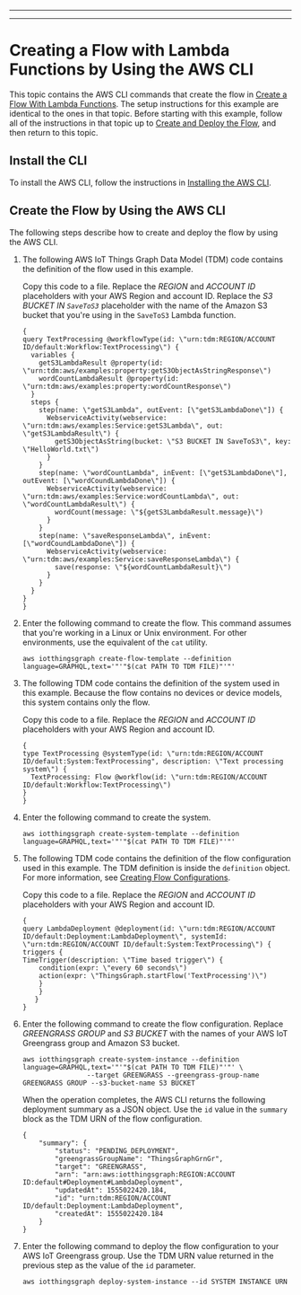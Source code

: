 --------

--------

# Creating a Flow with Lambda Functions by Using the AWS CLI<a name="iot-tg-gs-lambda-sample-deploy-cli"></a>

This topic contains the AWS CLI commands that create the flow in [Create a Flow With Lambda Functions](iot-tg-gs-lambda-sample.html)\. The setup instructions for this example are identical to the ones in that topic\. Before starting with this example, follow all of the instructions in that topic up to [Create and Deploy the Flow](iot-tg-gs-lambda-sample.html#iot-tg-gs-lambda-sample-proc), and then return to this topic\.

## Install the CLI<a name="iot-tg-gs-lambda-sample-deploy-cli-install"></a>

To install the AWS CLI, follow the instructions in [Installing the AWS CLI](https://docs.aws.amazon.com/cli/latest/userguide/cli-chap-install.html)\.

## Create the Flow by Using the AWS CLI<a name="iot-tg-gs-lambda-sample-deploy-cli-steps"></a>

The following steps describe how to create and deploy the flow by using the AWS CLI\.

1. The following AWS IoT Things Graph Data Model \(TDM\) code contains the definition of the flow used in this example\. 

   Copy this code to a file\. Replace the *REGION* and *ACCOUNT ID* placeholders with your AWS Region and account ID\. Replace the *S3 BUCKET IN `SaveToS3`* placeholder with the name of the Amazon S3 bucket that you're using in the `SaveToS3` Lambda function\.

   ```
   {
   query TextProcessing @workflowType(id: \"urn:tdm:REGION/ACCOUNT ID/default:Workflow:TextProcessing\") {
     variables {
       getS3LambdaResult @property(id: \"urn:tdm:aws/examples:property:getS3ObjectAsStringResponse\")
       wordCountLambdaResult @property(id: \"urn:tdm:aws/examples:property:wordCountResponse\")
     }
     steps {
       step(name: \"getS3Lambda", outEvent: [\"getS3LambdaDone\"]) {
         WebserviceActivity(webservice: \"urn:tdm:aws/examples:Service:getS3Lambda\", out: \"getS3LambdaResult\") {
           getS3ObjectAsString(bucket: \"S3 BUCKET IN SaveToS3\", key: \"HelloWorld.txt\")
         }
       }
       step(name: \"wordCountLambda", inEvent: [\"getS3LambdaDone\"], outEvent: [\"wordCoundLambdaDone\"]) {
         WebserviceActivity(webservice: \"urn:tdm:aws/examples:Service:wordCountLambda\", out: \"wordCountLambdaResult\") {
           wordCount(message: \"${getS3LambdaResult.message}\")
         }
       }
       step(name: \"saveResponseLambda\", inEvent: [\"wordCoundLambdaDone\"]) {
         WebserviceActivity(webservice: \"urn:tdm:aws/examples:Service:saveResponseLambda\") {
           save(response: \"${wordCountLambdaResult}\")
         }
       }
     }
   }
   }
   ```

1. Enter the following command to create the flow\. This command assumes that you're working in a Linux or Unix environment\. For other environments, use the equivalent of the `cat` utility\.

   ```
   aws iotthingsgraph create-flow-template --definition language=GRAPHQL,text='"'"$(cat PATH TO TDM FILE)"'"'
   ```

1. The following TDM code contains the definition of the system used in this example\. Because the flow contains no devices or device models, this system contains only the flow\. 

   Copy this code to a file\. Replace the *REGION* and *ACCOUNT ID* placeholders with your AWS Region and account ID\.

   ```
   {
   type TextProcessing @systemType(id: \"urn:tdm:REGION/ACCOUNT ID/default:System:TextProcessing", description: \"Text processing system\") {
     TextProcessing: Flow @workflow(id: \"urn:tdm:REGION/ACCOUNT ID/default:Workflow:TextProcessing\")
   }
   }
   ```

1. Enter the following command to create the system\.

   ```
   aws iotthingsgraph create-system-template --definition language=GRAPHQL,text='"'"$(cat PATH TO TDM FILE)"'"'
   ```

1. The following TDM code contains the definition of the flow configuration used in this example\. The TDM definition is inside the `definition` object\. For more information, see [Creating Flow Configurations](iot-tg-sysdeploy-depconfig.html)\. 

   Copy this code to a file\. Replace the *REGION* and *ACCOUNT ID* placeholders with your AWS Region and account ID\.

   ```
   {
   query LambdaDeployment @deployment(id: \"urn:tdm:REGION/ACCOUNT ID/default:Deployment:LambdaDeployment\", systemId: \"urn:tdm:REGION/ACCOUNT ID/default:System:TextProcessing\") {
   triggers {
   TimeTrigger(description: \"Time based trigger\") {
       condition(expr: \"every 60 seconds\")
       action(expr: \"ThingsGraph.startFlow('TextProcessing')\")
       }
       }
      }
   }
   ```

1. Enter the following command to create the flow configuration\. Replace *GREENGRASS GROUP* and *S3 BUCKET* with the names of your AWS IoT Greengrass group and Amazon S3 bucket\.

   ```
   aws iotthingsgraph create-system-instance --definition language=GRAPHQL,text='"'"$(cat PATH TO TDM FILE)"'"' \
                   --target GREENGRASS --greengrass-group-name GREENGRASS GROUP --s3-bucket-name S3 BUCKET
   ```

   When the operation completes, the AWS CLI returns the following deployment summary as a JSON object\. Use the `id` value in the `summary` block as the TDM URN of the flow configuration\. 

   ```
   {
       "summary": {
           "status": "PENDING_DEPLOYMENT",
           "greengrassGroupName": "ThingsGraphGrnGr",
           "target": "GREENGRASS",
           "arn": "arn:aws:iotthingsgraph:REGION:ACCOUNT ID:default#Deployment#LambdaDeployment",
           "updatedAt": 1555022420.184,
           "id": "urn:tdm:REGION/ACCOUNT ID/default:Deployment:LambdaDeployment",
           "createdAt": 1555022420.184
       }
   }
   ```

1. Enter the following command to deploy the flow configuration to your AWS IoT Greengrass group\. Use the TDM URN value returned in the previous step as the value of the `id` parameter\.

   ```
   aws iotthingsgraph deploy-system-instance --id SYSTEM INSTANCE URN
   ```